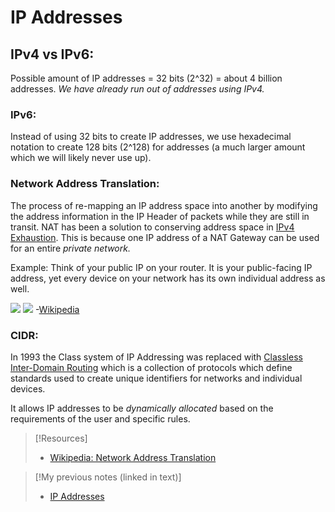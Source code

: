 # IP Addresses

## IPv4 vs IPv6:
Possible amount of IP addresses = 32 bits (2^32) = about 4 billion addresses. _We have already run out of addresses using IPv4._
### IPv6:
Instead of using 32 bits to create IP addresses, we use hexadecimal notation to create 128 bits (2^128) for addresses (a much larger amount which we will likely never use up).
### Network Address Translation:
The process of re-mapping an IP address space into another by modifying the address information in the IP Header of packets while they are still in transit. NAT has been a solution to conserving address space in [IPv4 Exhaustion](/networking/routing/CIDR.md). This is because one IP address of a NAT Gateway can be used for an entire _private network._

Example: Think of your public IP on your router. It is your public-facing IP address, yet every device on your network has its own individual address as well.

![](/nested-repos/PNPT-study-guide/PNPT-pics/IP-addresses-1.png)
![](/PNPT-pics/IP-addresses-1.png)
-[Wikipedia](https://en.wikipedia.org/wiki/Network_address_translation)
### CIDR:
In 1993 the Class system of IP Addressing was replaced with [Classless Inter-Domain Routing](/networking/routing/CIDR.md) which is a collection of protocols which define standards used to create unique identifiers for networks and individual devices.

It allows IP addresses to be _dynamically allocated_ based on the requirements of the user and specific rules.

> [!Resources]
> - [Wikipedia: Network Address Translation](https://en.wikipedia.org/wiki/Network_address_translation)

> [!My previous notes (linked in text)]
> - [IP Addresses](https://github.com/TrshPuppy/obsidian-notes/blob/main/networking/OSI/IP-addresses.md)


